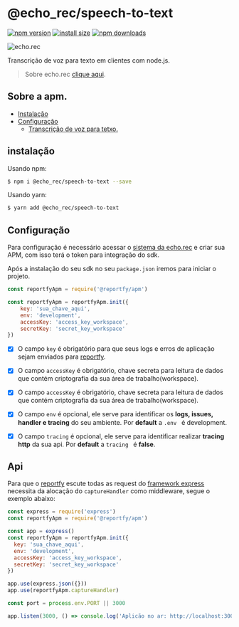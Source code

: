 # @echo_rec/speech-to-text
[![npm version](https://img.shields.io/npm/v/@echo_rec/speech-to-text.svg?style=flat-square)](https://www.npmjs.org/package/@echo_rec/speech-to-text)
[![install size](https://packagephobia.now.sh/badge?p=@echo_rec/speech-to-text)](https://packagephobia.now.sh/result?p=@echo_rec/speech-to-text)
[![npm downloads](https://img.shields.io/npm/dm/@echo_rec/speech-to-text.svg?style=flat-square)](http://npm-stat.com/charts.html?package=@echo_rec/speech-to-text)


![echo.rec](https://github.com/echo_rec/apm/blob/master/images/logo-dark.png)

Transcrição de voz para texto em clientes com node.js.

> Sobre echo.rec [clique aqui](https://app.echo.rec.br).

## Sobre a apm.
- [Instalação](#instalação)
- [Configuração](#configuração)
    - [Transcrição de voz para tetxo.](#transcribe)


## instalação

Usando npm:

```bash
$ npm i @echo_rec/speech-to-text --save
```

Usando yarn:

```bash
$ yarn add @echo_rec/speech-to-text
```

## Configuração

Para configuração é necessário acessar o [sistema da echo.rec](https://app.echo.rec.br) e
criar sua APM, com isso terá o token para integração do sdk.

Após a instalação do seu sdk no seu ```package.json``` iremos para iniciar o projeto.

```js
const reportfyApm = require('@reportfy/apm')

const reportfyApm = reportfyApm.init({
    key: 'sua_chave_aqui', 
    env: 'development',
    accessKey: 'access_key_workspace', 
    secretKey: 'secret_key_workspace'
})

```

- [x] O campo ```key``` é obrigatório para que seus logs e erros de aplicação sejam enviados para [reportfy](https://reportfy.com.br).
-[x] O campo ```accessKey``` é obrigatório, chave secreta para leitura de dados que contém criptografia da sua área de trabalho(workspace).
-[x] O campo ```accessKey``` é obrigatório, chave secreta para leitura de dados que contém criptografia da sua área de trabalho(workspace).
- [x] O campo ```env``` é opcional, ele serve para identificar os **logs, issues, handler e tracing** do seu ambiente. Por **default** a ````.env ```` é development.
- [x] O campo ```tracing``` é opcional, ele serve para identificar realizar **tracing http** da sua api. Por **default** a ````tracing ```` é **false**.




## Api

Para que o [reportfy](https://reportfy.com.br) escute todas as request do [framework express](https://expressjs.com/) necessita da
alocação do ```captureHandler``` como middleware, segue o exemplo abaixo:

```js
const express = require('express')
const reportfyApm = require('@reportfy/apm')

const app = express()
const reportfyApm = reportfyApm.init({ 
  key: 'sua_chave_aqui', 
  env: 'development',
  accessKey: 'access_key_workspace',
  secretKey: 'secret_key_workspace'
})

app.use(express.json({}))
app.use(reportfyApm.captureHandler)

const port = process.env.PORT || 3000

app.listen(3000, () => console.log('Aplicão no ar: http://localhost:3000'))
```
